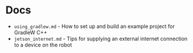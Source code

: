 # Docs

* `using_gradlew.md` - How to set up and build an example project for GradleW C++
* `jetson_internet.md` - Tips for supplying an external internet connection to a device on the robot
